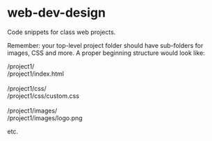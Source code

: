 # web-dev-design
Code snippets for class web projects.

Remember: your top-level project folder should have sub-folders for images, CSS and more. A proper beginning structure would look like:

/project1/<br/>
/project1/index.html<br/><br/>
/project1/css/<br/>
/project1/css/custom.css<br/><br/>
/project1/images/<br/>
/project1/images/logo.png

etc.
